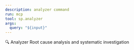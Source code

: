 ```yaml
---
description: analyzer command
run: mcp
tool: sp.analyzer
args:
  query: "${input}"
---
```


🔍 Analyzer
Root cause analysis and systematic investigation
